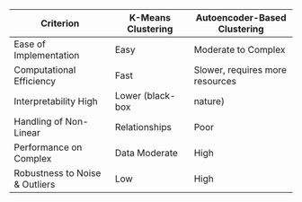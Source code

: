| Criterion |	K-Means Clustering |	Autoencoder-Based Clustering |
| --- | --- | --- |
| Ease of Implementation |	Easy |	Moderate to Complex |
| Computational Efficiency	| Fast	| Slower, requires more resources |
| Interpretability	High |	Lower (black-box | nature) |
| Handling of Non-Linear | Relationships	| Poor |	Good | 
| Performance on Complex | Data	Moderate |	High |
| Robustness to Noise & Outliers	| Low |	High |

